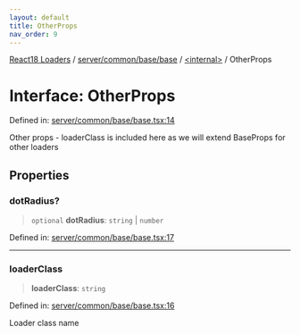 ```yaml
---
layout: default
title: OtherProps
nav_order: 9
---
```


[React18 Loaders](../../../../../../modules.md) / [server/common/base/base](../../README.md) / [\<internal\>](../README.md) / OtherProps

# Interface: OtherProps

Defined in: [server/common/base/base.tsx:14](https://github.com/react18-tools/turborepo-template/blob/6bca4da1020e7e35dd88f35809b83bb7f7d5a943/lib/src/server/common/base/base.tsx#L14)

Other props - loaderClass is included here as we will extend BaseProps for other loaders

## Properties

### dotRadius?

> `optional` **dotRadius**: `string` \| `number`

Defined in: [server/common/base/base.tsx:17](https://github.com/react18-tools/turborepo-template/blob/6bca4da1020e7e35dd88f35809b83bb7f7d5a943/lib/src/server/common/base/base.tsx#L17)

---

### loaderClass

> **loaderClass**: `string`

Defined in: [server/common/base/base.tsx:16](https://github.com/react18-tools/turborepo-template/blob/6bca4da1020e7e35dd88f35809b83bb7f7d5a943/lib/src/server/common/base/base.tsx#L16)

Loader class name
